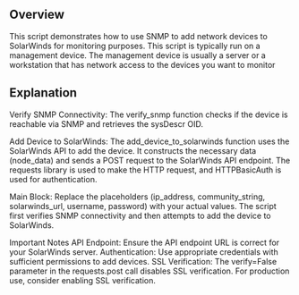 
## Overview
This script demonstrates how to use SNMP to add network devices to SolarWinds for monitoring purposes. 
This script is typically run on a management device. The management device is usually a server or a workstation that has network access to the devices you want to monitor

## Explanation
Verify SNMP Connectivity:
The verify_snmp function checks if the device is reachable via SNMP and retrieves the sysDescr OID.

Add Device to SolarWinds:
The add_device_to_solarwinds function uses the SolarWinds API to add the device.
It constructs the necessary data (node_data) and sends a POST request to the SolarWinds API endpoint.
The requests library is used to make the HTTP request, and HTTPBasicAuth is used for authentication.

Main Block:
Replace the placeholders (ip_address, community_string, solarwinds_url, username, password) with your actual values.
The script first verifies SNMP connectivity and then attempts to add the device to SolarWinds.

Important Notes
API Endpoint: Ensure the API endpoint URL is correct for your SolarWinds server.
Authentication: Use appropriate credentials with sufficient permissions to add devices.
SSL Verification: The verify=False parameter in the requests.post call disables SSL verification. For production use, consider enabling SSL verification.

